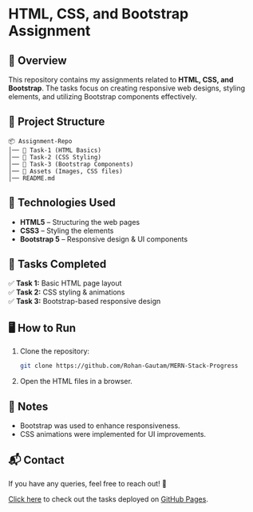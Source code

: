 # HTML, CSS, and Bootstrap Assignment  

## 📌 Overview  
This repository contains my assignments related to **HTML, CSS, and Bootstrap**. The tasks focus on creating responsive web designs, styling elements, and utilizing Bootstrap components effectively.  

## 📂 Project Structure  
```
📦 Assignment-Repo  
│── 📁 Task-1 (HTML Basics)  
│── 📁 Task-2 (CSS Styling)  
│── 📁 Task-3 (Bootstrap Components)  
│── 📁 Assets (Images, CSS files)  
│── README.md
```

## 🚀 Technologies Used  
- **HTML5** – Structuring the web pages  
- **CSS3** – Styling the elements  
- **Bootstrap 5** – Responsive design & UI components  

## 📜 Tasks Completed  
✅ **Task 1:** Basic HTML page layout  
✅ **Task 2:** CSS styling & animations  
✅ **Task 3:** Bootstrap-based responsive design  

## 🖥️ How to Run  
1. Clone the repository:  
   ```bash
   git clone https://github.com/Rohan-Gautam/MERN-Stack-Progress
   ```  
2. Open the HTML files in a browser.

## 📝 Notes
- Bootstrap was used to enhance responsiveness.
- CSS animations were implemented for UI improvements.

## 📬 Contact
If you have any queries, feel free to reach out! 🚀

[Click here](https://rohan-gautam.github.io/MERN-Stack-Progress/) to check out the tasks deployed on [GitHub Pages](https://pages.github.com).
